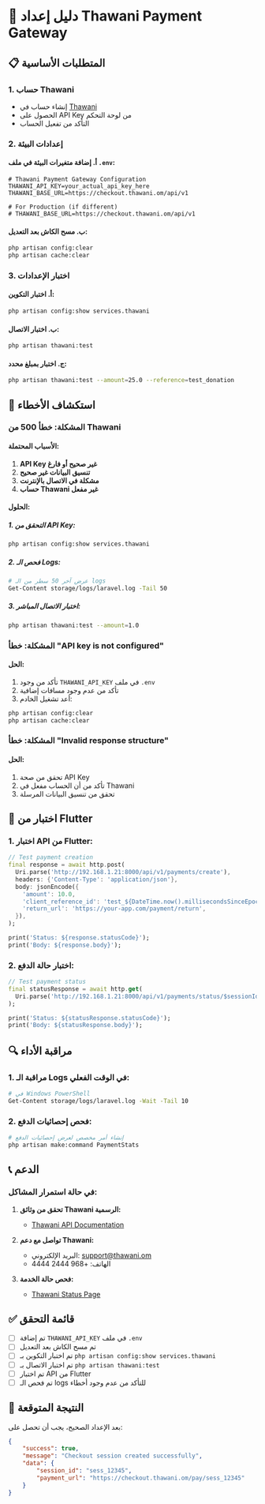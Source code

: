 # 🚀 دليل إعداد Thawani Payment Gateway

## 📋 المتطلبات الأساسية

### 1. **حساب Thawani**
- إنشاء حساب في [Thawani](https://thawani.om)
- الحصول على API Key من لوحة التحكم
- التأكد من تفعيل الحساب

### 2. **إعدادات البيئة**

#### أ. إضافة متغيرات البيئة في ملف `.env`:

```env
# Thawani Payment Gateway Configuration
THAWANI_API_KEY=your_actual_api_key_here
THAWANI_BASE_URL=https://checkout.thawani.om/api/v1

# For Production (if different)
# THAWANI_BASE_URL=https://checkout.thawani.om/api/v1
```

#### ب. مسح الكاش بعد التعديل:

```bash
php artisan config:clear
php artisan cache:clear
```

### 3. **اختبار الإعدادات**

#### أ. اختبار التكوين:
```bash
php artisan config:show services.thawani
```

#### ب. اختبار الاتصال:
```bash
php artisan thawani:test
```

#### ج. اختبار بمبلغ محدد:
```bash
php artisan thawani:test --amount=25.0 --reference=test_donation
```

## 🔧 استكشاف الأخطاء

### **المشكلة: خطأ 500 من Thawani**

#### الأسباب المحتملة:
1. **API Key غير صحيح أو فارغ**
2. **تنسيق البيانات غير صحيح**
3. **مشكلة في الاتصال بالإنترنت**
4. **حساب Thawani غير مفعل**

#### الحلول:

##### 1. التحقق من API Key:
```bash
php artisan config:show services.thawani
```

##### 2. فحص الـ Logs:
```bash
# عرض آخر 50 سطر من الـ logs
Get-Content storage/logs/laravel.log -Tail 50
```

##### 3. اختبار الاتصال المباشر:
```bash
php artisan thawani:test --amount=1.0
```

### **المشكلة: خطأ "API key is not configured"**

#### الحل:
1. تأكد من وجود `THAWANI_API_KEY` في ملف `.env`
2. تأكد من عدم وجود مسافات إضافية
3. أعد تشغيل الخادم:
```bash
php artisan config:clear
php artisan cache:clear
```

### **المشكلة: خطأ "Invalid response structure"**

#### الحل:
1. تحقق من صحة API Key
2. تأكد من أن الحساب مفعل في Thawani
3. تحقق من تنسيق البيانات المرسلة

## 📱 اختبار من Flutter

### 1. **اختبار API من Flutter:**

```dart
// Test payment creation
final response = await http.post(
  Uri.parse('http://192.168.1.21:8000/api/v1/payments/create'),
  headers: {'Content-Type': 'application/json'},
  body: jsonEncode({
    'amount': 10.0,
    'client_reference_id': 'test_${DateTime.now().millisecondsSinceEpoch}',
    'return_url': 'https://your-app.com/payment/return',
  }),
);

print('Status: ${response.statusCode}');
print('Body: ${response.body}');
```

### 2. **اختبار حالة الدفع:**

```dart
// Test payment status
final statusResponse = await http.get(
  Uri.parse('http://192.168.1.21:8000/api/v1/payments/status/$sessionId'),
);

print('Status: ${statusResponse.statusCode}');
print('Body: ${statusResponse.body}');
```

## 🔍 مراقبة الأداء

### 1. **مراقبة الـ Logs في الوقت الفعلي:**

```bash
# في Windows PowerShell
Get-Content storage/logs/laravel.log -Wait -Tail 10
```

### 2. **فحص إحصائيات الدفع:**

```bash
# إنشاء أمر مخصص لعرض إحصائيات الدفع
php artisan make:command PaymentStats
```

## 📞 الدعم

### **في حالة استمرار المشاكل:**

1. **تحقق من وثائق Thawani الرسمية:**
   - [Thawani API Documentation](https://docs.thawani.om)

2. **تواصل مع دعم Thawani:**
   - البريد الإلكتروني: support@thawani.om
   - الهاتف: +968 2444 4444

3. **فحص حالة الخدمة:**
   - [Thawani Status Page](https://status.thawani.om)

## ✅ قائمة التحقق

- [ ] تم إضافة `THAWANI_API_KEY` في ملف `.env`
- [ ] تم مسح الكاش بعد التعديل
- [ ] تم اختبار التكوين بـ `php artisan config:show services.thawani`
- [ ] تم اختبار الاتصال بـ `php artisan thawani:test`
- [ ] تم اختبار API من Flutter
- [ ] تم فحص الـ logs للتأكد من عدم وجود أخطاء

## 🎯 النتيجة المتوقعة

بعد الإعداد الصحيح، يجب أن تحصل على:

```json
{
    "success": true,
    "message": "Checkout session created successfully",
    "data": {
        "session_id": "sess_12345",
        "payment_url": "https://checkout.thawani.om/pay/sess_12345"
    }
}
```
